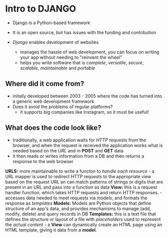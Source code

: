 # Intro to DJANGO
- Django is a Python-based framework
- It is an open source, but has issues with the funding and contribution

- *Django* enables development of websites
    - manages the hassle of web development, you can focus on writing your app without needing to "reinvent the wheel"
    - helps you write software that is *complete*, *versatile*, *secure*, *scalable*, *maintainable* and *portable*
## Where did it come from?
- initally developed between 2003 - 2005 where the code has turned into a generic web development framework
- Does it avoid the problems of regular platforms?
    - it supports big companies like Instagram, so it must be useful!
## What does the code look like?
- traditionally, a web application waits for *HTTP* requests from the browser, and when the request is received the application works what is needed based on the *URL* and in **POST** and **GET** data
- it then reads or writes information from a DB and then returns a response to the web browser

**URLS:** more maintainable to write a functon to *handle each resource*
    - a URL mapper is used to redirect HTTP requests to the appropriate view based on the request URL an can match patterns of strings or digits that are present in an URL and pass into a function as data
**View:** this is a request handler function, which takes HTTP requests and return HTTP responses.
    - accesses data needed to meet requests via *models*, and formats the response as *templates*
**Models:** Models are Python objects that define structure of an app's data, and provides mechanisms to manage (add, modify, delete) and query records in DB
**Templates:** this is a text file that defines the structure or layout of a file with *placeholders* used to represent the *actual content*
    - a **View** can dynamically create an HTML page using an HTML template, giving it data from a **model**.
